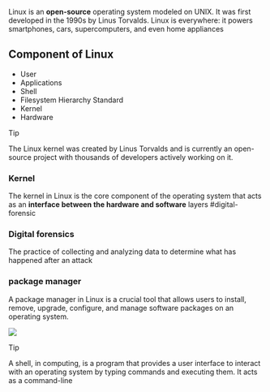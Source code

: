 Linux is an **open-source** operating system modeled on UNIX. It was first developed in the 1990s by Linus Torvalds. Linux is everywhere: it powers smartphones, cars, supercomputers, and even home appliances

## Component of Linux

- User
- Applications
- Shell
- Filesystem Hierarchy Standard
- Kernel
- Hardware


>[!tip]
>The Linux kernel was created by Linus Torvalds and is currently an open-source project with thousands of developers actively working on it.

### Kernel
The kernel in Linux is the core component of the operating system that acts as an **interface between the hardware and software** layers
#digital-forensic
### Digital forensics
The practice of collecting and analyzing data to
determine what has happened after an attack

### package manager
A package manager in Linux is a crucial tool that allows users to install, remove, upgrade, configure, and manage software packages on an operating system.

![](https://i.imgur.com/sOyPBDQ.png)

>[!tip]
>A shell, in computing, is a program that provides a user interface to interact with an operating system by typing commands and executing them. It acts as a command-line



